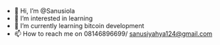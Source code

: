 - 👋 Hi, I’m @Sanusiola
- 👀 I’m interested in learning
- 🌱 I’m currently learning bitcoin development
- 📫 How to reach me on 08146896699/ sanusiyahya124@gmail.com

<!---
Sanusiola/Sanusiola is a ✨ special ✨ repository because its `README.md` (this file) appears on your GitHub profile.
You can click the Preview link to take a look at your changes.
--->
